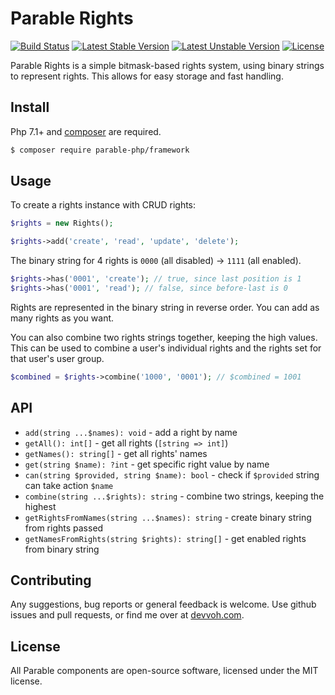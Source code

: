 # Parable Rights

[![Build Status](https://travis-ci.org/parable-php/framework.svg?branch=master)](https://travis-ci.org/parable-php/framework)
[![Latest Stable Version](https://poser.pugx.org/parable-php/framework/v/stable)](https://packagist.org/packages/parable-php/framework)
[![Latest Unstable Version](https://poser.pugx.org/parable-php/framework/v/unstable)](https://packagist.org/packages/parable-php/framework)
[![License](https://poser.pugx.org/parable-php/framework/license)](https://packagist.org/packages/parable-php/framework)

Parable Rights is a simple bitmask-based rights system, using binary strings to represent rights. This allows for easy storage and fast handling.

## Install

Php 7.1+ and [composer](https://getcomposer.org) are required.

```bash
$ composer require parable-php/framework
```

## Usage

To create a rights instance with CRUD rights:

```php
$rights = new Rights();

$rights->add('create', 'read', 'update', 'delete');
```

The binary string for 4 rights is `0000` (all disabled) -> `1111` (all enabled).

```php
$rights->has('0001', 'create'); // true, since last position is 1
$rights->has('0001', 'read'); // false, since before-last is 0
```

Rights are represented in the binary string in reverse order. You can add as many rights as you want.

You can also combine two rights strings together, keeping the high values. This can be used to combine a user's individual rights and the rights set for that user's user group.

```php
$combined = $rights->combine('1000', '0001'); // $combined = 1001
```

## API

- `add(string ...$names): void` - add a right by name
- `getAll(): int[]` - get all rights (`[string => int]`)
- `getNames(): string[]` - get all rights' names
- `get(string $name): ?int` - get specific right value by name
- `can(string $provided, string $name): bool` - check if `$provided` string can take action `$name`
- `combine(string ...$rights): string` - combine two strings, keeping the highest
- `getRightsFromNames(string ...$names): string` - create binary string from rights passed 
- `getNamesFromRights(string $rights): string[]` - get enabled rights from binary string 

## Contributing

Any suggestions, bug reports or general feedback is welcome. Use github issues and pull requests, or find me over at [devvoh.com](https://devvoh.com).

## License

All Parable components are open-source software, licensed under the MIT license.
